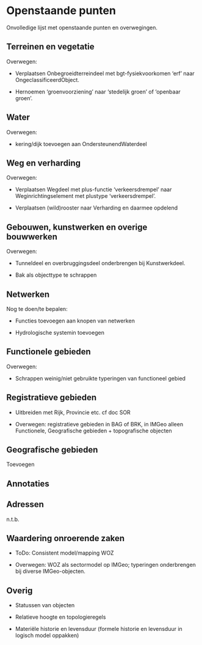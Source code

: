 Openstaande punten
==================

Onvolledige lijst met openstaande punten en overwegingen.

Terreinen en vegetatie
----------------------

Overwegen:

-   Verplaatsen Onbegroeidterreindeel met bgt-fysiekvoorkomen ‘erf’ naar
    OngeclassificeerdObject.

-   Hernoemen ‘groenvoorziening’ naar ‘stedelijk groen’ of ‘openbaar groen’.

Water
-----

Overwegen:

-   kering/dijk toevoegen aan OndersteunendWaterdeel

Weg en verharding
-----------------

Overwegen:

-   Verplaatsen Wegdeel met plus-functie ‘verkeersdrempel’ naar
    Weginrichtingselement met plustype ‘verkeersdrempel’.

-   Verplaatsen (wild)rooster naar Verharding en daarmee opdelend

Gebouwen, kunstwerken en overige bouwwerken
-------------------------------------------

Overwegen:

-   Tunneldeel en overbruggingsdeel onderbrengen bij Kunstwerkdeel.

-   Bak als objecttype te schrappen

Netwerken
---------

Nog te doen/te bepalen:

-   Functies toevoegen aan knopen van netwerken

-   Hydrologische systemin toevoegen

Functionele gebieden
--------------------

Overwegen:

-   Schrappen weinig/niet gebruikte typeringen van functioneel gebied

Registratieve gebieden
----------------------

-   Uitbreiden met Rijk, Provincie etc. cf doc SOR

-   Overwegen: registratieve gebieden in BAG of BRK, in IMGeo alleen
    Functionele, Geografische gebieden + topografische objecten

Geografische gebieden
---------------------

Toevoegen

Annotaties
----------

Adressen
--------

n.t.b.

Waardering onroerende zaken
---------------------------

-   ToDo: Consistent model/mapping WOZ

-   Overwegen: WOZ als sectormodel op IMGeo; typeringen onderbrengen bij diverse
    IMGeo-objecten.

Overig
------

-   Statussen van objecten

-   Relatieve hoogte en topologieregels

-   Materiële historie en levensduur (formele historie en levensduur in logisch
    model oppakken)
